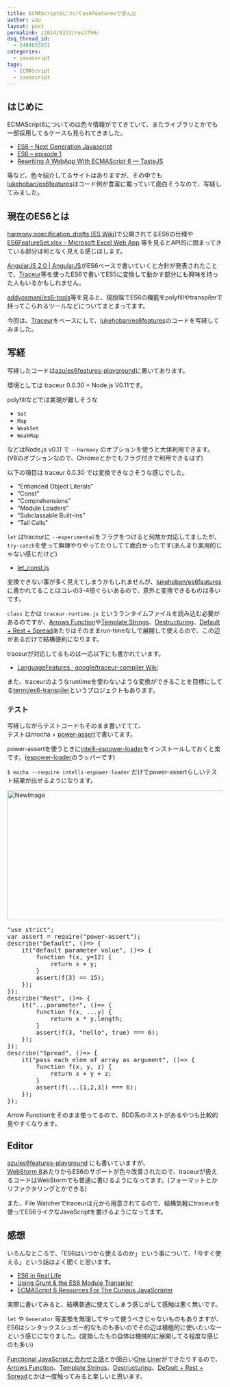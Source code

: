 ```yaml
---
title: ECMAScript6についてes6featuresで学んだ
author: azu
layout: post
permalink: /2014/0323/res3750/
dsq_thread_id:
  - 2484655551
categories:
  - javascript
tags:
  - ECMAScript
  - javascript
---
```

## はじめに

ECMAScript6についてのは色々情報がでてきていて、またライブラリとかでも一部採用してるケースも見られてきました。

*   [ES6 &#8211; Next Generation Javascript][1]
*   [ES6 &#8211; episode 1][2]
*   [Rewriting A WebApp With ECMAScript 6 — TasteJS][3]

等など、色々紹介してるサイトはありますが、その中でも[lukehoban/es6features][4]はコード例が豊富に載っていて面白そうなので、写経してみました。

## 現在のES6とは

[harmony:specification_drafts [ES Wiki]][5]で公開されてるES6の仕様や[ES6FeatureSet.xlsx &#8211; Microsoft Excel Web App][6] 等を見るとAPI的に固まってきている部分は何となく見える感じはします。

[AngularJS 2.0 | AngularJS][7]がES6ベースで書いていくと方針が発表されたことで、[Traceur][8]等を使ったES6で書いてES5に変換して動かす部分にも興味を持った人もいるかもしれません。

[addyosmani/es6-tools][9]等を見ると、現段階でES6の機能をpolyfillやtranspilerで持ってこられるツールなどについてまとまってます。

今回は、[Traceur][8]をベースにして、[lukehoban/es6features][4]のコードを写経してみました。

## 写経

写経したコードは[azu/es6features-playground][10]に置いてあります。

環境としては traceur 0.0.30 + Node.js V0.11です。

polyfillなどでは実現が難しそうな

*   `Set`
*   `Map`
*   `WeakSet`
*   `WeakMap`

などはNode.js v0.11 で `--harmony` のオプションを使うと大体利用できます。(V8のオプションなので、Chromeとかでもフラグ付きで利用できるはず)

以下の項目は traceur 0.0.30 では変換できなさそうな感じでした。

*   &#8220;Enhanced Object Literals&#8221;
*   &#8220;Const&#8221;
*   &#8220;Comprehensions&#8221;
*   &#8220;Module Loaders&#8221;
*   &#8220;Subclassable Built-ins&#8221;
*   &#8220;Tail Calls&#8221;

`let` はtraceurに `--experimental`をフラグをつけると何故か対応してましたが、`try-catch`を使って無理やりやってたりしてて面白かったです(あんまり実用的じゃない感じだけど)

*   [let_const.js][11]

変換できない事が多く見えてしまうかもしれませんが、[lukehoban/es6features][4]に書かれてることはコレの3-4倍ぐらいあるので、意外と変換できるものは多いです。

`class` とかは `traceur-runtime.js` というランタイムファイルを読み込む必要があるのですが、[Arrows Function][12]や[Template Strings][13]、[Destructuring][14]、[Default + Rest + Spread][15]あたりはそのままrun-timeなしで展開して使えるので、この辺があるだけで結構便利になります。

traceurが対応してるものは一応以下にも書かれています。

*   [LanguageFeatures · google/traceur-compiler Wiki][16]

また、traceurのようなruntimeを使わないような変換ができることを目標にしてる[termi/es6-transpiler][17]というプロジェクトもあります。

### テスト

写経しながらテストコードもそのまま書いててて、  
テストはmocha + [power-assert][18]で書いてます。

power-assertを使うときに[intelli-espower-loader][19]をインストールしておくと楽です。([espower-loader][20]のラッパーです)

`$ mocha --require intelli-espower-loader` だけでpower-assertらしいテスト結果が出せるようになります。

<img src="http://efcl.info/wp-content/uploads/2014/03/NewImage.png" alt="NewImage" title="NewImage.png" border="0" width="600" height="303" />

<div class="highlight">
  <pre><span class="s2">"use strict"</span><span class="p">;</span>
<span class="kd">var</span> <span class="nx">assert</span> <span class="o">=</span> <span class="nx">require</span><span class="p">(</span><span class="s2">"power-assert"</span><span class="p">);</span>
<span class="nx">describe</span><span class="p">(</span><span class="s2">"Default"</span><span class="p">,</span> <span class="p">()</span><span class="o">=&gt;</span> <span class="p">{</span>
    <span class="nx">it</span><span class="p">(</span><span class="s2">"default parameter value"</span><span class="p">,</span> <span class="p">()</span><span class="o">=&gt;</span> <span class="p">{</span>
        <span class="kd">function</span> <span class="nx">f</span><span class="p">(</span><span class="nx">x</span><span class="p">,</span> <span class="nx">y</span><span class="o">=</span><span class="mi">12</span><span class="p">)</span> <span class="p">{</span>
            <span class="k">return</span> <span class="nx">x</span> <span class="o">+</span> <span class="nx">y</span><span class="p">;</span>
        <span class="p">}</span>
        <span class="nx">assert</span><span class="p">(</span><span class="nx">f</span><span class="p">(</span><span class="mi">3</span><span class="p">)</span> <span class="o">==</span> <span class="mi">15</span><span class="p">);</span>
    <span class="p">});</span>
<span class="p">});</span>
<span class="nx">describe</span><span class="p">(</span><span class="s2">"Rest"</span><span class="p">,</span> <span class="p">()</span><span class="o">=&gt;</span> <span class="p">{</span>
    <span class="nx">it</span><span class="p">(</span><span class="s2">"...parameter"</span><span class="p">,</span> <span class="p">()</span><span class="o">=&gt;</span> <span class="p">{</span>
        <span class="kd">function</span> <span class="nx">f</span><span class="p">(</span><span class="nx">x</span><span class="p">,</span> <span class="p">...</span><span class="nx">y</span><span class="p">)</span> <span class="p">{</span>
            <span class="k">return</span> <span class="nx">x</span> <span class="o">*</span> <span class="nx">y</span><span class="p">.</span><span class="nx">length</span><span class="p">;</span>
        <span class="p">}</span>
        <span class="nx">assert</span><span class="p">(</span><span class="nx">f</span><span class="p">(</span><span class="mi">3</span><span class="p">,</span> <span class="s2">"hello"</span><span class="p">,</span> <span class="kc">true</span><span class="p">)</span> <span class="o">===</span> <span class="mi">6</span><span class="p">);</span>
    <span class="p">});</span>
<span class="p">});</span>
<span class="nx">describe</span><span class="p">(</span><span class="s2">"Spread"</span><span class="p">,</span> <span class="p">()</span><span class="o">=&gt;</span> <span class="p">{</span>
    <span class="nx">it</span><span class="p">(</span><span class="s2">"pass each elem of array as argument"</span><span class="p">,</span> <span class="p">()</span><span class="o">=&gt;</span> <span class="p">{</span>
        <span class="kd">function</span> <span class="nx">f</span><span class="p">(</span><span class="nx">x</span><span class="p">,</span> <span class="nx">y</span><span class="p">,</span> <span class="nx">z</span><span class="p">)</span> <span class="p">{</span>
            <span class="k">return</span> <span class="nx">x</span> <span class="o">+</span> <span class="nx">y</span> <span class="o">+</span> <span class="nx">z</span><span class="p">;</span>
        <span class="p">}</span>
        <span class="nx">assert</span><span class="p">(</span><span class="nx">f</span><span class="p">(...[</span><span class="mi">1</span><span class="p">,</span><span class="mi">2</span><span class="p">,</span><span class="mi">3</span><span class="p">])</span> <span class="o">===</span> <span class="mi">6</span><span class="p">);</span>
    <span class="p">});</span>
<span class="p">});</span>
</pre>
</div>

Arrow Functionをそのまま使ってるので、BDD系のネストがあるやつも比較的見やすくなります。

## Editor

[azu/es6features-playground][21] にも書いていますが、  
[WebStorm 8][22]あたりからES6のサポートが色々改善されたので、traceurが扱えるコードはWebStormでも普通に書けるようになってます。(フォーマットとかリファクタリングとかできる)

また、File Watcherでtraceurは元から用意されてるので、結構気軽にtraceurを使ってES6ライクなJavaScriptを書けるようになってます。

## 感想

いろんなところで、「ES6はいつから使えるのか」という事について、「今すぐ使える」という話はよく聞くと思います。

*   [ES6 in Real Life][23]
*   [Using Grunt & the ES6 Module Transpiler][24]
*   [ECMAScript 6 Resources For The Curious JavaScripter][25]

実際に書いてみると、結構普通に使えてしまう感じがして感触は悪く無いです。

`let` や `Generator` 等変換を無理してやって使うべきじゃないものもありますが、ES6はシンタックスシュガー的なものも多いのでその辺は積極的に使いたいなーという感じになりました。(変換したもの自体は機械的に展開してる程度な感じのも多い)

[Functional JavaScriptと合わせた話][26]とか面白い[One Liner][27]ができたりするので、  
[Arrows Function][12]、[Template Strings][13]、[Destructuring][14]、[Default + Rest + Spread][15]とかは一度触ってみると楽しいと思います。

 [1]: http://www.slideshare.net/RameshNair6/es6-next-generation-javascript "ES6 - Next Generation Javascript"
 [2]: http://tagtree.tv/ecmascript-6-episode-1 "ES6 - episode 1"
 [3]: http://blog.tastejs.com/rewriting-a-webapp-with-ecmascript-6 "Rewriting A WebApp With ECMAScript 6 — TasteJS"
 [4]: https://github.com/lukehoban/es6features "lukehoban/es6features"
 [5]: http://wiki.ecmascript.org/doku.php?id=harmony:specification_drafts "harmony:specification_drafts [ES Wiki]"
 [6]: https://onedrive.live.com/view.aspx?resid=704A682DC00D8AAD!59602&app=Excel&authkey=!AAMixsO0TuyPYwc "ES6FeatureSet.xlsx - Microsoft Excel Web App"
 [7]: http://blog.angularjs.org/2014/03/angular-20.html "AngularJS 2.0 | AngularJS"
 [8]: https://github.com/google/traceur-compiler "Traceur"
 [9]: https://github.com/addyosmani/es6-tools "addyosmani/es6-tools"
 [10]: https://github.com/azu/es6features-playground "azu/es6features-playground"
 [11]: https://github.com/azu/es6features-playground/blob/master/out/src/let_const.js "let_const.js"
 [12]: https://github.com/lukehoban/es6features#arrows "Arrows"
 [13]: https://github.com/lukehoban/es6features#template-strings " Template Strings"
 [14]: https://github.com/lukehoban/es6features#template-strings " Destructuring"
 [15]: https://github.com/lukehoban/es6features#template-strings "Default + Rest + Spread"
 [16]: https://github.com/google/traceur-compiler/wiki/LanguageFeatures "LanguageFeatures · google/traceur-compiler Wiki"
 [17]: https://github.com/termi/es6-transpiler "termi/es6-transpiler"
 [18]: https://github.com/twada/power-assert "power-assert"
 [19]: https://github.com/azu/intelli-espower-loader "intelli-espower-loader"
 [20]: https://github.com/twada/espower-loader "espower-loader"
 [21]: https://github.com/azu/es6features-playground#setting-webstorm "azu/es6features-playground"
 [22]: http://www.jetbrains.com/webstorm/nextversion/ "WebStorm 8"
 [23]: http://www.slideshare.net/domenicdenicola/es6-in-real-life "ES6 in Real Life"
 [24]: http://www.thomasboyt.com/2013/06/21/es6-module-transpiler "Using Grunt & the ES6 Module Transpiler"
 [25]: http://addyosmani.com/blog/ecmascript-6-resources-for-the-curious-javascripter/ "ECMAScript 6 Resources For The Curious JavaScripter"
 [26]: https://nicolas.perriault.net/code/2013/functional-javascript-for-crawling-the-web/ "Functional JavaScript"
 [27]: http://h3manth.com/new/blog/2014/es6-one-liners-to-show-off/ "One Liner"